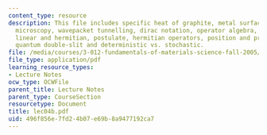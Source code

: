 ```yaml
---
content_type: resource
description: This file includes specific heat of graphite, metal surfaces, tunnelling
  microscopy, wavepacket tunnelling, dirac notation, operator algebra, commutators,
  linear and hermitian, postulate, hermitian operators, position and probability,
  quantum double-slit and deterministic vs. stochastic.
file: /media/courses/3-012-fundamentals-of-materials-science-fall-2005/496f856e7fd24b07e69b8a9477192ca7_lec04b.pdf
file_type: application/pdf
learning_resource_types:
- Lecture Notes
ocw_type: OCWFile
parent_title: Lecture Notes
parent_type: CourseSection
resourcetype: Document
title: lec04b.pdf
uid: 496f856e-7fd2-4b07-e69b-8a9477192ca7
---
```

